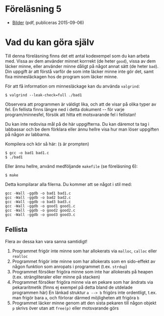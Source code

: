 # Föreläsning 5

* [Bilder](f5.pdf) (pdf, publiceras 2015-09-06)


# Vad du kan göra själv

Till denna föreläsning finns det ett antal kodexempel som du kan
arbeta med. Vissa av dem använder minnet korrrekt (de heter `good`),
vissa av dem läcker minne, eller använder minne dåligt på något 
annat sätt (de heter `bad`). Din uppgift är att
förstå varför de som inte läcker minne inte gör det, samt fixa
minnesläckagen hos de program som läcker minne.

För att få information om minnesläckage kan du använda `valgrind`:

```
$ valgrind --leak-check=full ./bad1
```

Observera  att programmen  är väldigt  lika, och  att de  visar på
olika typer av fel. En fellista  finns längre ned i detta dokument
-- för varje  program/minnesfel, försök att hitta  ett motsvarande
fel i fellistan!

Du kan inte redovisa mål på de här uppgifterna. Du kan däremot ta
tag i labbassar och be dem förklara eller ännu hellre visa hur man
löser uppgiften på någon av labbarna.

Kompilera och kör så här: (`$` är prompten)

```
$ gcc -o bad1 bad1.c
$ ./bad1
```

Eller ännu hellre, använd medföljande `makefile` (se föreläsning 6):

```
$ make
```

Detta kompilarar alla filerna. Du kommer att se något i stil med:

```
gcc -Wall -ggdb -o bad1 bad1.c
gcc -Wall -ggdb -o bad2 bad2.c
gcc -Wall -ggdb -o bad3 bad3.c
gcc -Wall -ggdb -o good1 good1.c
gcc -Wall -ggdb -o good2 good2.c
gcc -Wall -ggdb -o good3 good3.c
```

## Fellista

Flera av dessa kan vara sanna samtidigt!

1. Programmet frigör inte minne som har allokerats via `malloc`, `calloc` eller `realloc`
2. Programmet frigör inte minne som har allokerats som en sido-effekt av någon funktion som anropats i programmet (t.ex. `strdup`)
3. Programmet försöker frigöra minne som inte har allokerats på heapen (t.ex. strängliteraler eller minne på stacken)
4. Programmet försöker frigöra minne via en pekare som har ändrats via pekararitmetik (finns ej exempel på detta bland de utdelade programmen här)
 En länkad struktur `a --> b`  frigörs inte ordentligt, t.ex. man frigör bara `a`, och förlorar därmed möjligheten att frigöra `b`
5. Programmet läcker minne genom att den sista pekaren till någon objekt `p` skrivs över utan att `free(p)` eller motsvarande görs


